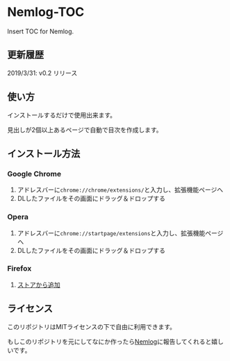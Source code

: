 # Nemlog-TOC
Insert TOC for Nemlog.

## 更新履歴
2019/3/31: v0.2 リリース

## 使い方
インストールするだけで使用出来ます。

見出しが2個以上あるページで自動で目次を作成します。

## インストール方法

### Google Chrome

1. アドレスバーに`chrome://chrome/extensions/`と入力し、拡張機能ページへ
2. DLしたファイルをその画面にドラッグ＆ドロップする

### Opera
1. アドレスバーに`chrome://startpage/extensions`と入力し、拡張機能ページへ
2. DLしたファイルをその画面にドラッグ＆ドロップする

### Firefox
1. [ストアから追加](https://addons.mozilla.org/ja/firefox/addon/nemlog-toc-generater/)

## ライセンス
このリポジトリはMITライセンスの下で自由に利用できます。

もしこのリポジトリを元にしてなにか作ったら[Nemlog](https://nemlog.nem.social/blog/19268)に報告してくれると嬉しいです。
